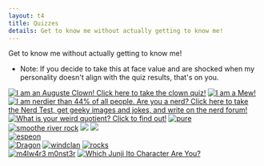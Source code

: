 ```yaml
---
layout: t4
title: Quizzes
details: Get to know me without actually getting to know me!
---
```


Get to know me without actually getting to know me!
- Note: If you decide to take this at face value and are shocked when my personality doesn't align with the quiz results, that's on you.

<div class="rflex">
	<a class="qz" href='https://clownfred.zone/clownquiz'><img class="quiz" src='https://clownfred.zone/!Media/CQ/AugusteCard2.png' alt='I 	am an Auguste Clown! Click here to take the clown quiz!'></a> 
	<a class="qz" href="http://www.dragonflycave.com/quizzes/what-pokemon-are-you"><img class="quiz" src="http://www.dragonflycave.com/wpay/mew.gif" alt="I am a Mew!" title="Find out what Pokémon you are at The Cave of Dragonflies"></a>
    <a class="qz" href="http://www.nerdtests.com/ft_nq.php"><img class="quiz" src="http://www.nerdtests.com/images/ft/nq/63c833dff4.gif" alt="I am nerdier than 44% of all people. Are you a nerd? Click here to take the Nerd Test, get geeky images and jokes, and write on the nerd forum!"></a>
    <a class="qz" href="http://www.nerdtests.com/ft_weird.php?im"><img class="quiz" src="http://www.nerdtests.com/thetester/images/php/wq.php?val=8288" alt="What is your weird quotient? Click to find out!"></a>
	<a class="qz" href="http://rice.place/quiz.html"><img class="quiz" src="https://rice.place/ricequiz/sweetrice.png" alt="pure" title="you are sweet rice"></a>
</div>
<div class="rflex">
	<a class="qz" href="https://swiftyshq.neocities.org/fun/quiz/rock"><img class="quiz" src="https://swiftyshq.neocities.org/img/quiz/rock/r2.png" alt="smoothe river rock" title="ough.... youre so relaxed.... this rock is PERFECT for napping on.... it's warmed by the sun too... .yo.... snzz"></a>
	<a class="qz" href="https://casiopea.neocities.org/isopod/isopodquiz.html"><img class="quiz" src="https://i.imgur.com/YOPG9hQ.png"></a>
	<a class="qz" href="https://andou.gay/quiz/donutquiz"><img class="quiz" src="https://andou.gay/quiz/glazed donut.png"></a>
</div>
<div class="rflex">
	<div class="cflex">
	    <a class="qz" href="https://swiftyshq.neocities.org/fun/quiz/eon"><img class="quiz" src="https://swiftyshq.neocities.org/img/quiz/eon/vee5.png" alt="espeon" title="relaxed and extroverted, you aren't easily bothered"></a>
	    <div class="rflex">
	        <a class="qz" href="https://www.dragonflycave.com/quizzes/what-type-are-you/dragon"><img class="quiz" src="https://www.dragonflycave.com/typequiz/dragon.png" alt="Dragon" title="I am a Dragon-type!"></a>
	        <a class="qz" href="https://swiftyshq.neocities.org/fun/quiz/clan"><img class="quiz" src="https://swiftyshq.neocities.org/img/quiz/clan/wind.png" alt="windclan" title="you got windclan! you're a stickler for proper organization and structure. you always need to have things planned, or else you might lose your mind with abstracts."></a>
	        <a class="qz" href="https://swiftyshq.neocities.org/fun/quiz/box"><img class="quiz" src="https://swiftyshq.neocities.org/img/quiz/box/b1.png" alt="rocks" title="it was full of rocks...? that must be why its so fucking heavy lol"></a>
	    </div>
	</div>
	<a class="qz" href="https://swiftyshq.neocities.org/fun/quiz/creature"><img class="quiz" src="https://swiftyshq.neocities.org/img/quiz/creature/res3.png" alt="m4lw4r3 m0nst3r" title="http creature not found. you are maybe toxic but in a funny way. gods little meow meow"></a>
	<a class="qz" href="https://www.theotaku.com/quizzes/view/3805/which_junji_ito_character_are_you%3F"><img class="quiz" src="http://www.theotaku.com/guru_results/3805_Kirie.jpg" alt="Which Junji Ito Character Are You?" />
</div>